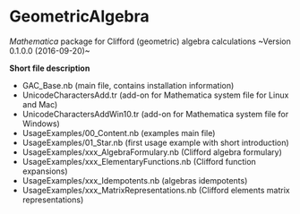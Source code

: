 # GeometricAlgebra
*Mathematica* package for Clifford (geometric) algebra calculations
~Version 0.1.0.0 (2016-09-20)~

**Short file description**
- GAC_Base.nb (main file, contains installation information)
- UnicodeCharactersAdd.tr (add-on for Mathematica system file for Linux and Mac)
- UnicodeCharactersAddWin10.tr (add-on for Mathematica system file for Windows) 
- UsageExamples/00_Content.nb (examples main file)
- UsageExamples/01_Star.nb (first usage example with short introduction)
- UsageExamples/xxx_AlgebraFormulary.nb (Clifford algebra formulary)
- UsageExamples/xxx_ElementaryFunctions.nb (Clifford function expansions)
- UsageExamples/xxx_Idempotents.nb (algebras idempotents)
- UsageExamples/xxx_MatrixRepresentations.nb (Clifford elements matrix representations)

